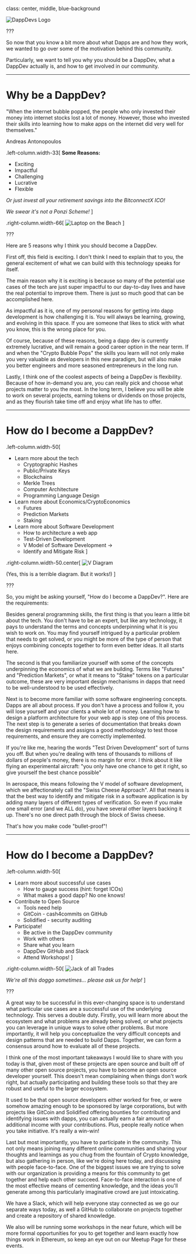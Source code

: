 class: center, middle, blue-background

![DappDevs Logo](https://daks2k3a4ib2z.cloudfront.net/5a3189484a2f7d00019669e1/5a3189f8c821c5000162125b_logo-dappdevs-white.svg)

???

So now that you know a bit more about what Dapps are and how they work,
we wanted to go over some of the motivation behind this community.

Particularly, we want to tell you why you should be a DappDev,
what a DappDev actually is, and how to get involved in our community.

---

# Why be a DappDev?

"When the internet bubble popped,
the people who only invested their money into internet stocks lost a lot of money.
However, those who invested their skills into learning how to make apps on the
internet did very well for themselves."

Andreas Antonopoulos

.left-column.width-33[
**Some Reasons:**
* Exciting
* Impactful
* Challenging
* Lucrative
* Flexible

*Or just invest all your retirement savings into the BitconnectX ICO!*

*We swear it's not a Ponzi Scheme!*
]

.right-column.width-66[
![Laptop on the Beach](https://www.pcper.com/files/imagecache/article_max_width/news/2016-08-11/woman-with-laptop-on-beach-earning-passive-income.jpg)
]

???

Here are 5 reasons why I think you should become a DappDev.

First off, this field is exciting. I don't think I need to explain that to you,
the general excitement of what we can build with this technology speaks for itself.

The main reason why it is exciting is because so many of the potential use cases of the
tech are just super impactful to our day-to-day lives and have the real potential to
improve them. There is just so much good that can be accomplished here.

As impactful as it is, one of my personal reasons for getting into dapp development
is how challenging it is. You will always be learning, growing, and evolving in this
space. If you are someone that likes to stick with what you know, this is the wrong
place for you.

Of course, because of these reasons, being a dapp dev is currently extremely lucrative,
and will remain a good career option in the near term. If and when the "Crypto Bubble Pops"
the skills you learn will not only make you very valuable as developers in this new paradigm,
but will also make you better engineers and more seasoned entrepreneurs in the long run.

Lastly, I think one of the coolest aspects of being a DappDev is flexibility.
Because of how in-demand you are, you can really pick and choose what projects matter to
you the most. In the long term, I believe you will be able to work on several projects,
earning tokens or dividends on those projects, and as they flourish take time off
and enjoy what life has to offer.

---

# How do I become a DappDev?

.left-column.width-50[
* Learn more about the tech
    * Cryptographic Hashes
    * Public/Private Keys
    * Blockchains
    * Merkle Trees
    * Computer Architecture
    * Programming Language Design
* Learn more about Economics/CryptoEconomics
    * Futures
    * Prediction Markets
    * Staking
* Learn more about Software Development
    * How to architecture a web app
    * Test-Driven Development
    * V Model of Software Development ->
    * Identify and Mitigate Risk
]

.right-column.width-50.center[
![V Diagram](https://upload.wikimedia.org/wikipedia/commons/e/e8/Systems_Engineering_Process_II.svg)

(Yes, this is a terrible diagram. But it works!)
]

???

So, you might be asking yourself, "How do I become a DappDev?". Here are the requirements:

Besides general programming skills, the first thing is that you learn a little bit about the tech.
You don't have to be an expert, but like any technology, it pays to
understand the terms and concepts underpinning what it is you wish to work on.
You may find yourself intrigued by a particular problem that needs to get solved,
or you might be more of the type of person that enjoys combining concepts together
to form even better ideas. It all starts here.

The second is that you familiarize yourself with some of the concepts underpinning
the economics of what we are building. Terms like "Futures" and "Prediction Markets",
or what it means to "Stake" tokens on a particular outcome, these are very important
design mechanisms in dapps that need to be well-understood to be used effectively.

Next is to become more familiar with some software engineering concepts.
Dapps are all about process. If you don't have a process and follow it, you will lose
yourself and your clients a whole lot of money.
Learning how to design a platform architecture for your web app is step one of this process.
The next step is to generate a series of documentation that breaks down the design requirements
and assigns a good methodology to test those requirements,
and ensure they are correctly implemented.

If you're like me, hearing the words "Test Driven Development" sort of turns you off.
But when you're dealing with tens of thousands to millions of dollars of people's money,
there is no margin for error. I think about it like flying an experimental aircraft:
"you only have one chance to get it right, so give yourself the best chance possible"

In aerospace, this means following the V model of software development,
which we affectionately call the "Swiss Cheese Approach".
All that means is that the best way to identify and mitigate risk in a software application
is by adding many layers of different types of verification.
So even if you make one small error (and we ALL do), you have several other layers backing it up.
There's no one direct path through the block of Swiss cheese.

That's how you make code "bullet-proof"!

---

# How do I become a DappDev?

.left-column.width-50[
* Learn more about successful use cases
    * How to gauge success (hint: forget ICOs)
    * What makes a good dapp? No one knows!
* Contribute to Open Source
    * Tools need help
    * GitCoin - cash4commits on GitHub
    * Solidified - security auditing
* Participate!
    * Be active in the DappDev community
    * Work with others
    * Share what you learn
    * DappDev GitHub and Slack
    * Attend Workshops!
]

.right-column.width-50[
![Jack of all Trades](https://cdn-images-1.medium.com/max/1600/1*hu1UE-Lgda0qOeAYdvrrww.png)

*We're all this doggo sometimes... please ask us for help!*
]

???

A great way to be successful in this ever-changing space is to understand what particular
use cases are a successful use of the underlying technology.
This serves a double duty. Firstly, you will learn more about
the ecosystem and what problems are already being solved, or what projects you can
leverage in unique ways to solve other problems. But more importantly, it will help
you conceptualize the very difficult concepts and design patterns that are needed to
build Dapps. Together, we can form a consensus around how to evaluate all of these projects.

I think one of the most important takeaways I would like to share with you today is
that, given most of these projects are open source and built off of many other
open source projects, you have to become an open source developer yourself. This doesn't
mean complaining when things don't work right, but actually participating and building
these tools so that they are robust and useful to the larger ecosystem.

It used to be that open source developers either worked for free, or were somehow
amazing enough to be sponsored by large corporations, but with projects like GitCoin
and Solidified offering bounties for contributing and identifying issues with dapps,
you can actually earn a fair amount of additional income with your contributions.
Plus, people really notice when you take initiative.
It's really a win-win!

Last but most importantly, you have to participate in the community.
This not only means joining many different online communities and sharing your thoughts
and learnings as you chug from the fountain of Crypto knowledge, but also gathering in
person, like we're doing here today, and discussing with people face-to-face.
One of the biggest issues we are trying to solve with our organization is providing
a means for this community to get together and help each other succeed.
Face-to-face interaction is one of the most effective means of cementing knowledge,
and the ideas you'll generate among this particularly imaginative crowd are just intoxicating.

We have a Slack, which will help everyone stay connected as we go our separate ways today,
as well a GitHub to collaborate on projects together and create a repository of shared knowledge.

We also will be running some workshops in the near future,
which will be more formal opportunities for you to get together
and learn exactly how things work in Ethereum,
so keep an eye out on our Meetup Page for these events.
